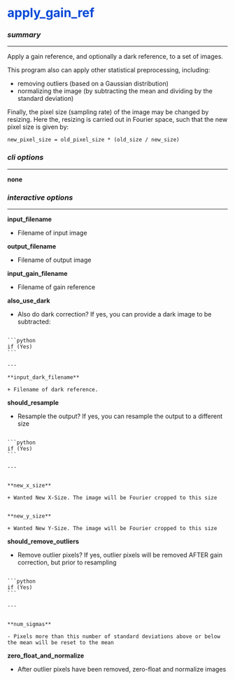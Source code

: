 # <span style="color: #0048d8">**apply_gain_ref**</span>

### *summary*
---

Apply a gain reference, and optionally a dark reference, to a set of images. 

This program also can apply other statistical preprocessing, including:
 + removing outliers (based on a Gaussian distribution)
 + normalizing the image (by subtracting the mean and dividing by the standard deviation)

Finally, the pixel size (sampling rate) of the image may be changed by resizing. Here the, resizing is carried out in Fourier space, such that the new pixel size is given by:

```code
new_pixel_size = old_pixel_size * (old_size / new_size)
```

### *cli options*
---

**none**

### *interactive options*
---

**input_filename**	

 - Filename of input image

**output_filename**			

 - Filename of output image

**input_gain_filename**		

 - Filename of gain reference

**also_use_dark** 

 - Also do dark correction? If yes, you can provide a dark image to be subtracted:

````{panels}

```python
if (Yes)
```

---

**input_dark_filename**			

+ Filename of dark reference.

````


	
**should_resample**        

 - Resample the output? If yes, you can resample the output to a different size

````{panels}

```python
if (Yes)
```

---


**new_x_size**         

+ Wanted New X-Size. The image will be Fourier cropped to this size


**new_y_size**                 

+ Wanted New Y-Size. The image will be Fourier cropped to this size

````

**should_remove_outliers**    

 - Remove outlier pixels? If yes, outlier pixels will be removed AFTER gain correction, but prior to resampling
 
````{panels}

```python
if (Yes)
```

---


**num_sigmas**		

- Pixels more than this number of standard deviations above or below the mean will be reset to the mean
````

**zero_float_and_normalize**	

 - After outlier pixels have been removed, zero-float and normalize images

